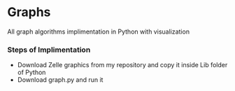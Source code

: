 # Graphs
All graph algorithms implimentation in Python with visualization

### Steps of Implimentation

* Download Zelle graphics from my repository and copy it inside Lib folder of Python
* Download graph.py and run it 

